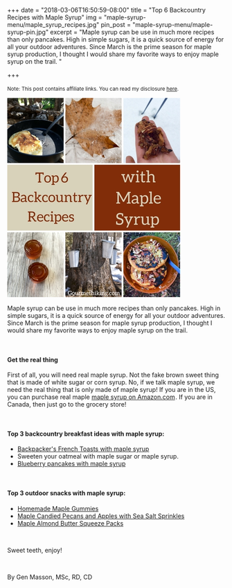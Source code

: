+++
date = "2018-03-06T16:50:59-08:00"
title = "Top 6 Backcountry Recipes with Maple Syrup"
img = "maple-syrup-menu/maple_syrup_recipes.jpg"
pin_post = "maple-syrup-menu/maple-syrup-pin.jpg"
excerpt = "Maple syrup can be use in much more recipes than only pancakes. High in simple sugars, it is a quick source of energy for all your outdoor adventures. Since March is the prime season for maple syrup production, I thought I would share my favorite ways to enjoy maple syrup on the trail. "

+++
<p><small>Note: This post contains affiliate links. You can read my disclosure <a href="#affiliateDisclosure" data-target="#affiliateDisclosure" data-toggle="modal">here</a>.</small></p>

<img src="/img/posts/maple-syrup-menu/maple_syrup_recipes.jpg" class="recipe-right" /> 

Maple syrup can be use in much more recipes than only pancakes. High in simple sugars, it is a quick source of energy for all your outdoor adventures. Since March is the prime season for maple syrup production, I thought I would share my favorite ways to enjoy maple syrup on the trail. 

<br>

#### Get the real thing
First of all, you will need real maple syrup. Not the fake brown sweet thing that is made of white sugar or corn syrup. No, if we talk maple syrup, we need the real thing that is only made of maple syrup! If you are in the US, you can purchase real maple <a target="_blank" href="https://www.amazon.com/gp/product/B002483SRI/ref=as_li_tl?ie=UTF8&camp=1789&creative=9325&creativeASIN=B002483SRI&linkCode=as2&tag=gourmethiking-20&linkId=7025cdf72ea122c629ae9e0c2e4658e6">maple syrup on Amazon.com</a><img src="//ir-na.amazon-adsystem.com/e/ir?t=gourmethiking-20&l=am2&o=1&a=B002483SRI" width="1" height="1" border="0" alt="" style="border:none !important; margin:0px !important;" />. If you are in Canada, then just go to the grocery store! 

<br>

#### Top 3 backcountry breakfast ideas with maple syrup:  
- [Backpacker's French Toasts with maple syrup](/recipes/french-toast/)
- Sweeten your oatmeal with maple sugar or maple syrup. 
- [Blueberry pancakes with maple syrup](/recipes/blueberry-pancake/) 

<br>

#### Top 3 outdoor snacks with maple syrup: 
- [Homemade Maple Gummies](/recipes/maple-gummies/)
- [Maple Candied Pecans and Apples with Sea Salt Sprinkles](/recipes/maple-candied-pecans/)
- <a target="_blank" href="https://www.amazon.com/gp/product/B001HTIYDI/ref=as_li_tl?ie=UTF8&camp=1789&creative=9325&creativeASIN=B001HTIYDI&linkCode=as2&tag=gourmethiking-20&linkId=db9ba16054009cf4f1f7f2a171001e7f">Maple Almond Butter Squeeze Packs</a><img src="//ir-na.amazon-adsystem.com/e/ir?t=gourmethiking-20&l=am2&o=1&a=B001HTIYDI" width="1" height="1" border="0" alt="" style="border:none !important; margin:0px !important;" />

<br>

Sweet teeth, enjoy!

<br>

By Gen Masson, MSc, RD, CD 

